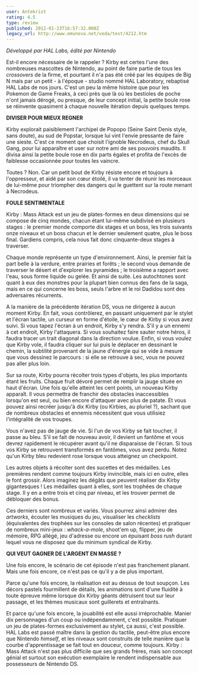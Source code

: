 ```yaml
---
user: Antekrist
rating: 4.5
type: review
published: 2012-01-23T16:57:32.000Z
legacy_url: http://www.emunova.net/veda/test/4212.htm
---
```

_Développé par HAL Labs, édité par Nintendo_  

  

Est-il encore nécessaire de le rappeler ? Kirby est certes l'une des nombreuses mascottes de Nintendo, au point de faire partie de tous les _crossovers_ de la firme, et pourtant il n'a pas été créé par les équipes de Big N mais par un petit - à l'époque - studio nommé HAL Laboratory, rebaptisé HAL Labs de nos jours. C'est un peu la même histoire que pour les Pokemon de Game Freaks, à ceci près que là où les bestioles de poche n'ont jamais dérogé, ou presque, de leur concept initial, la petite boule rose se réinvente quasiment à chaque nouvelle itération depuis quelques temps.  

  

**DIVISER POUR MIEUX REGNER**  

Kirby explorait paisiblement l'archipel de Popopo (Seine Saint Denis style, sans doute), au sud de Popstar, lorsque lui vint l'envie pressante de faire une sieste. C'est ce moment que choisit l'ignoble Necrodeus, chef du Skull Gang, pour lui apparaître et user sur notre ami de ses pouvoirs maudits. Il divisa ainsi la petite boule rose en dix parts égales et profita de l'excès de faiblesse occasionnée pour toutes les vaincre.  

Toutes ? Non. Car un petit bout de Kirby résiste encore et toujours à l'oppresseur, et aidé par son cœur étoilé, il va tenter de réunir les morceaux de lui-même pour triompher des dangers qui le guettent sur la route menant à Necrodeus.  

  

**FOULE SENTIMENTALE**  

Kirby : Mass Attack est un jeu de plates-formes en deux dimensions qui se compose de cinq mondes, chacun étant lui-même subdivisé en plusieurs stages : le premier monde comporte dix stages et un boss, les trois suivants onze niveaux et un boss chacun et le dernier seulement quatre, plus le boss final. Gardiens compris, cela nous fait donc cinquante-deux stages à traverser.  

Chaque monde représente un type d'environnement. Ainsi, le premier fait la part belle à la verdure, entre prairies et forêts ; le second vous demande de traverser le désert et d'explorer les pyramides ; le troisième a rapport avec l'eau, sous forme liquide ou gelée. Et ainsi de suite. Les autochtones sont quant à eux des monstres pour la plupart bien connus des fans de la saga, mais en ce qui concerne les boss, seuls l'arbre et le roi Dadidou sont des adversaires récurrents.  

A la manière de la précédente itération DS, vous ne dirigerez à aucun moment Kirby. En fait, vous contrôlerez, en passant uniquement par le stylet et l'écran tactile, un curseur en forme d'étoile, le cœur de Kirby si vous avez suivi. Si vous tapez l'écran à un endroit, Kirby s'y rendra. S'il y a un ennemi à cet endroit, Kirby l'attaquera. Si vous souhaitez faire sauter notre héros, il faudra tracer un trait diagonal dans la direction voulue. Enfin, si vous voulez que Kirby vole, il faudra cliquer sur lui puis le déplacer en dessinant le chemin, la subtilité provenant de la jaune d'énergie qui se vide à mesure que vous dessinez le parcours : si elle se retrouve à sec, vous ne pouvez pas aller plus loin.  

Sur sa route, Kirby pourra récolter trois types d'objets, les plus importants étant les fruits. Chaque fruit dévoré permet de remplir la jauge située en haut d'écran. Une fois qu'elle atteint les cent points, un nouveau Kirby apparaît. Il vous permettra de franchir des obstacles inaccessibles lorsqu'on est seul, ou bien encore d'attaquer avec plus de patate. Et vous pouvez ainsi recréer jusqu'à dix Kirby (ou Kirbies, au pluriel ?), sachant que de nombreux obstacles et ennemis nécessitent que vous utilisiez l'intégralité de vos troupes.  

Vous n'avez pas de jauge de vie. Si l'un de vos Kirby se fait toucher, il passe au bleu. S'il se fait de nouveau avoir, il devient un fantôme et vous devrez rapidement le récupérer avant qu'il ne disparaisse de l'écran. Si tous vos Kirby se retrouvent transformés en fantômes, vous avez perdu. Notez qu'un Kirby bleu redevient rose lorsque vous atteignez un checkpoint.  

Les autres objets à récolter sont des sucettes et des médailles. Les premières rendent comme toujours Kirby invincible, mais ici en outre, elles le font grossir. Alors imaginez les dégâts que peuvent réaliser dix Kirby gigantesques ! Les médailles quant à elles, sont les trophées de chaque stage. Il y en a entre trois et cinq par niveau, et les trouver permet de débloquer des bonus.  

Ces derniers sont nombreux et variés. Vous pourrez ainsi admirer des _artworks_, écouter les musiques du jeu, visualiser les _checklists_ (équivalentes des trophées sur les consoles de salon récentes) et pratiquer de nombreux mini-jeux : _whack-a-mole_, shoot'em up, flipper, jeu de mémoire, RPG allégé, jeu d'adresse ou encore un épuisant _boss rush_ durant lequel vous ne disposez que du minimum syndical de Kirby.  

  

**QUI VEUT GAGNER DE L'ARGENT EN MASSE ?**  

Une fois encore, le scénario de cet épisode n'est pas franchement planant. Mais une fois encore, ce n'est pas ce qu'il y a de plus important.  

Parce qu'une fois encore, la réalisation est au dessus de tout soupçon. Les décors pastels fourmillent de détails, les animations sont d'une fluidité à toute épreuve même lorsque dix Kirby géants détruisent tout sur leur passage, et les thèmes musicaux sont guillerets et entraînants.  

Et parce qu'une fois encore, la jouabilité est elle aussi irréprochable. Manier dix personnages d'un coup ou indépendamment, c'est possible. Pratiquer un jeu de plates-formes exclusivement au stylet, ça aussi, c'est possible. HAL Labs est passé maître dans la gestion du tactile, peut-être plus encore que Nintendo _himself_, et les niveaux sont construits de telle manière que la courbe d'apprentissage se fait tout en douceur, comme toujours. Kirby : Mass Attack n'est pas plus difficile que ses grands frères, mais son concept génial et surtout son exécution exemplaire le rendent indispensable aux possesseurs de Nintendo DS.